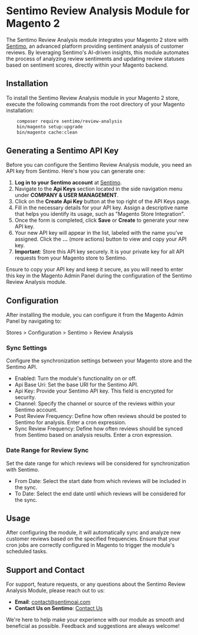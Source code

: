 # Sentimo Review Analysis Module for Magento 2
The Sentimo Review Analysis module integrates your Magento 2 store with [Sentimo](https://sentimoai.com), an advanced platform providing sentiment analysis of customer reviews. By leveraging Sentimo's AI-driven insights, this module automates the process of analyzing review sentiments and updating review statuses based on sentiment scores, directly within your Magento backend.

## Installation
To install the Sentimo Review Analysis module in your Magento 2 store, execute the following commands from the root directory of your Magento installation:

```bash
    composer require sentimo/review-analysis
    bin/magento setup:upgrade
    bin/magento cache:clean
```

## Generating a Sentimo API Key

Before you can configure the Sentimo Review Analysis module, you need an API key from Sentimo. Here's how you can generate one:

1. **Log in to your Sentimo account** at [Sentimo](https://dashboard.sentimoai.com/login).
2. Navigate to the **Api Keys** section located in the side navigation menu under **COMPANY & USER MANAGEMENT**.
3. Click on the **Create Api Key** button at the top right of the API Keys page.
4. Fill in the necessary details for your API key. Assign a descriptive name that helps you identify its usage, such as "Magento Store Integration".
5. Once the form is completed, click **Save** or **Create** to generate your new API key.
6. Your new API key will appear in the list, labeled with the name you've assigned. Click the **...** (more actions) button to view and copy your API key.
7. **Important**: Store this API key securely. It is your private key for all API requests from your Magento store to Sentimo.

Ensure to copy your API key and keep it secure, as you will need to enter this key in the Magento Admin Panel during the configuration of the Sentimo Review Analysis module.

## Configuration
After installing the module, you can configure it from the Magento Admin Panel by navigating to:

Stores > Configuration > Sentimo > Review Analysis

### Sync Settings
Configure the synchronization settings between your Magento store and the Sentimo API.

- Enabled: Turn the module's functionality on or off.
- Api Base Uri: Set the base URI for the Sentimo API.
- Api Key: Provide your Sentimo API key. This field is encrypted for security.
- Channel: Specify the channel or source of the reviews within your Sentimo account.
- Post Review Frequency: Define how often reviews should be posted to Sentimo for analysis. Enter a cron expression.
- Sync Review Frequency: Define how often reviews should be synced from Sentimo based on analysis results. Enter a cron expression.

### Date Range for Review Sync
Set the date range for which reviews will be considered for synchronization with Sentimo.

- From Date: Select the start date from which reviews will be included in the sync.
- To Date: Select the end date until which reviews will be considered for the sync.

## Usage
After configuring the module, it will automatically sync and analyze new customer reviews based on the specified frequencies. Ensure that your cron jobs are correctly configured in Magento to trigger the module's scheduled tasks.

## Support and Contact

For support, feature requests, or any questions about the Sentimo Review Analysis Module, please reach out to us:

- **Email**: contact@sentimoai.com
- **Contact Us on Sentimo**: [Contact Us](https://sentimoai.com/contact/index)

We're here to help make your experience with our module as smooth and beneficial as possible. Feedback and suggestions are always welcome!
